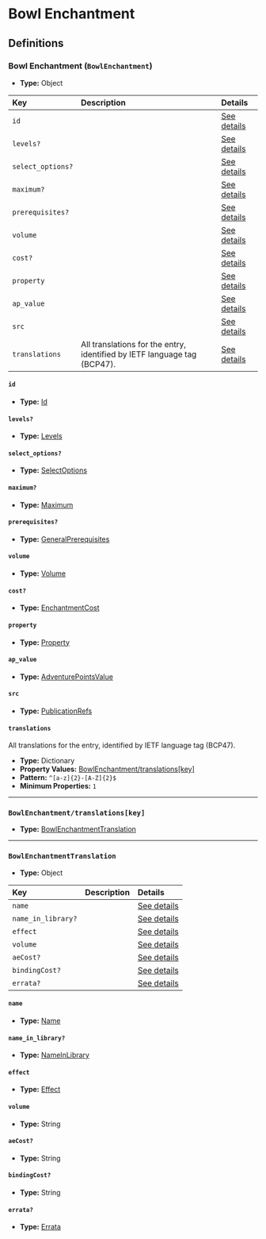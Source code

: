 # Bowl Enchantment

## Definitions

### <a name="BowlEnchantment"></a> Bowl Enchantment (`BowlEnchantment`)

- **Type:** Object

Key | Description | Details
:-- | :-- | :--
`id` |  | <a href="#BowlEnchantment/id">See details</a>
`levels?` |  | <a href="#BowlEnchantment/levels">See details</a>
`select_options?` |  | <a href="#BowlEnchantment/select_options">See details</a>
`maximum?` |  | <a href="#BowlEnchantment/maximum">See details</a>
`prerequisites?` |  | <a href="#BowlEnchantment/prerequisites">See details</a>
`volume` |  | <a href="#BowlEnchantment/volume">See details</a>
`cost?` |  | <a href="#BowlEnchantment/cost">See details</a>
`property` |  | <a href="#BowlEnchantment/property">See details</a>
`ap_value` |  | <a href="#BowlEnchantment/ap_value">See details</a>
`src` |  | <a href="#BowlEnchantment/src">See details</a>
`translations` | All translations for the entry, identified by IETF language tag (BCP47). | <a href="#BowlEnchantment/translations">See details</a>

#### <a name="BowlEnchantment/id"></a> `id`

- **Type:** <a href="../_Activatable.md#Id">Id</a>

#### <a name="BowlEnchantment/levels"></a> `levels?`

- **Type:** <a href="../_Activatable.md#Levels">Levels</a>

#### <a name="BowlEnchantment/select_options"></a> `select_options?`

- **Type:** <a href="../_Activatable.md#SelectOptions">SelectOptions</a>

#### <a name="BowlEnchantment/maximum"></a> `maximum?`

- **Type:** <a href="../_Activatable.md#Maximum">Maximum</a>

#### <a name="BowlEnchantment/prerequisites"></a> `prerequisites?`

- **Type:** <a href="../_Prerequisite.md#GeneralPrerequisites">GeneralPrerequisites</a>

#### <a name="BowlEnchantment/volume"></a> `volume`

- **Type:** <a href="../_Activatable.md#Volume">Volume</a>

#### <a name="BowlEnchantment/cost"></a> `cost?`

- **Type:** <a href="../_Activatable.md#EnchantmentCost">EnchantmentCost</a>

#### <a name="BowlEnchantment/property"></a> `property`

- **Type:** <a href="../_Activatable.md#Property">Property</a>

#### <a name="BowlEnchantment/ap_value"></a> `ap_value`

- **Type:** <a href="../_Activatable.md#AdventurePointsValue">AdventurePointsValue</a>

#### <a name="BowlEnchantment/src"></a> `src`

- **Type:** <a href="../source/_PublicationRef.md#PublicationRefs">PublicationRefs</a>

#### <a name="BowlEnchantment/translations"></a> `translations`

All translations for the entry, identified by IETF language tag (BCP47).

- **Type:** Dictionary
- **Property Values:** <a href="#BowlEnchantment/translations[key]">BowlEnchantment/translations[key]</a>
- **Pattern:** `^[a-z]{2}-[A-Z]{2}$`
- **Minimum Properties:** `1`

---

### <a name="BowlEnchantment/translations[key]"></a> `BowlEnchantment/translations[key]`

- **Type:** <a href="#BowlEnchantmentTranslation">BowlEnchantmentTranslation</a>

---

### <a name="BowlEnchantmentTranslation"></a> `BowlEnchantmentTranslation`

- **Type:** Object

Key | Description | Details
:-- | :-- | :--
`name` |  | <a href="#BowlEnchantmentTranslation/name">See details</a>
`name_in_library?` |  | <a href="#BowlEnchantmentTranslation/name_in_library">See details</a>
`effect` |  | <a href="#BowlEnchantmentTranslation/effect">See details</a>
`volume` |  | <a href="#BowlEnchantmentTranslation/volume">See details</a>
`aeCost?` |  | <a href="#BowlEnchantmentTranslation/aeCost">See details</a>
`bindingCost?` |  | <a href="#BowlEnchantmentTranslation/bindingCost">See details</a>
`errata?` |  | <a href="#BowlEnchantmentTranslation/errata">See details</a>

#### <a name="BowlEnchantmentTranslation/name"></a> `name`

- **Type:** <a href="../_Activatable.md#Name">Name</a>

#### <a name="BowlEnchantmentTranslation/name_in_library"></a> `name_in_library?`

- **Type:** <a href="../_Activatable.md#NameInLibrary">NameInLibrary</a>

#### <a name="BowlEnchantmentTranslation/effect"></a> `effect`

- **Type:** <a href="../_Activatable.md#Effect">Effect</a>

#### <a name="BowlEnchantmentTranslation/volume"></a> `volume`

- **Type:** String

#### <a name="BowlEnchantmentTranslation/aeCost"></a> `aeCost?`

- **Type:** String

#### <a name="BowlEnchantmentTranslation/bindingCost"></a> `bindingCost?`

- **Type:** String

#### <a name="BowlEnchantmentTranslation/errata"></a> `errata?`

- **Type:** <a href="../source/_Erratum.md#Errata">Errata</a>
